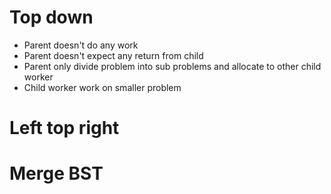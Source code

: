 # Top down
- Parent doesn't do any work
- Parent doesn't expect any return from child
- Parent only divide problem into sub problems and allocate to other child worker
- Child worker work on smaller problem
# Left top right
# Merge BST